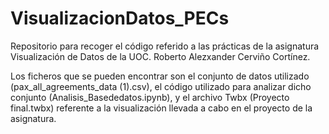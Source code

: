 # VisualizacionDatos_PECs
Repositorio para recoger el código referido a las prácticas de la asignatura Visualización de Datos de la UOC. Roberto Alezxander Cerviño Cortínez.

Los ficheros que se pueden encontrar son el conjunto de datos utilizado (pax_all_agreements_data (1).csv), el código utilizado 
para analizar dicho conjunto (Analisis_Basededatos.ipynb), y el archivo Twbx (Proyecto final.twbx) referente a la visualización llevada a cabo
en el proyecto de la asignatura.
